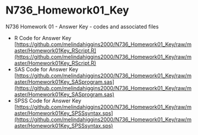 # N736_Homework01_Key

N736 Homework 01 - Answer Key - codes and associated files

* R Code for Answer Key [https://github.com/melindahiggins2000/N736_Homework01_Key/raw/master/Homework01Key_RScript.R](https://github.com/melindahiggins2000/N736_Homework01_Key/raw/master/Homework01Key_RScript.R)
* SAS Code for Answer Key [https://github.com/melindahiggins2000/N736_Homework01_Key/raw/master/Homework01Key_SASprogram.sas](https://github.com/melindahiggins2000/N736_Homework01_Key/raw/master/Homework01Key_SASprogram.sas)
* SPSS Code for Answer Key [https://github.com/melindahiggins2000/N736_Homework01_Key/raw/master/Homework01Key_SPSSsyntax.sps](https://github.com/melindahiggins2000/N736_Homework01_Key/raw/master/Homework01Key_SPSSsyntax.sps)



